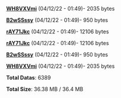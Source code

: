 [**WH8VXVmi**](/data/WH8VXVmi.txt) (04/12/22 - 01:49)- 2035 bytes

[**B2wSSssy**](/data/B2wSSssy.txt) (04/12/22 - 01:49)- 950 bytes

[**rAY71Jkc**](/data/rAY71Jkc.txt) (04/12/22 - 01:49)- 12106 bytes

[**rAY71Jkc**](/data/rAY71Jkc.txt) (04/12/22 - 01:49)- 12106 bytes

[**B2wSSssy**](/data/B2wSSssy.txt) (04/12/22 - 01:49)- 950 bytes

[**WH8VXVmi**](/data/WH8VXVmi.txt) (04/12/22 - 01:49)- 2035 bytes

**Total Datas**: 6389

**Total Size**: 36.38 MB / 36.4 MB